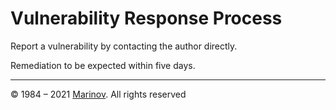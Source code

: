 # Vulnerability Response Process

Report a vulnerability by contacting the author directly.

Remediation to be expected within five days.

---

© 1984 – 2021 [Marinov](http://marinov.ml "Marinov"). All rights reserved

